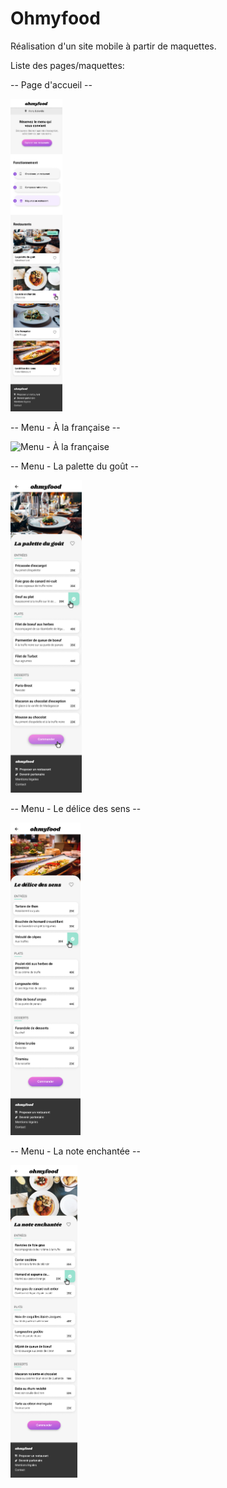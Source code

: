 # Ohmyfood
Réalisation d'un site mobile à partir de maquettes.

Liste des pages/maquettes:

-- Page d'accueil --

<img src="maquettes/Accueil.png" height="500" title="Accueil">

-- Menu - À la française --

<img src="maquettes/Menu-a_la_française.png" height="500" title="Menu - À la française">

-- Menu - La palette du goût --

<img src="maquettes/Menu-la_palette_du_gout.png" height="500" title="Menu - La palette du goût">

-- Menu - Le délice des sens --

<img src="maquettes/Menu-le_delice_des_sens.png" height="500" title="Menu - Le délice des sens">

-- Menu - La note enchantée --

<img src="maquettes/Menu-la_note_enchantee.png" height="500" title="Menu - La note enchantée">